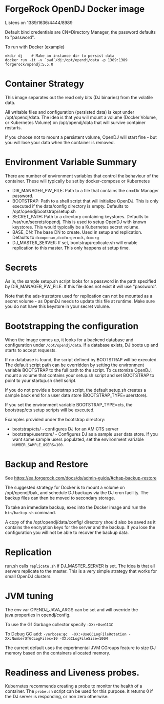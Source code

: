 # ForgeRock OpenDJ Docker image

Listens on 1389/1636/4444/8989

Default bind credentials are CN=Directory Manager, the password defaults to "password".

To run with Docker (example)
```
mkdir dj    # Make an instance dir to persist data
docker run -it -v `pwd`/dj:/opt/opendj/data -p 1389:1389 forgerock/opendj:5.5.0
```

# Container Strategy

This image separates out the read only bits (DJ binaries) from the volatile data.

All writable files and configuration (persisted data) is kept under /opt/opendj/data. The idea is that you will mount
a volume (Docker Volume, or Kubernetes Volume) on /opt/opendj/data that will survive container restarts.

If you choose not to mount a persistent volume, OpenDJ will start fine - but you will lose your data when the container is removed.

# Environment Variable Summary

There are number of environment variables that control the behaviour of the container. These
will typically be set by docker-compose or Kubernetes

* DIR_MANAGER_PW_FILE: Path to a file that contains the cn=Dir Manager password.
* BOOTSTRAP:  Path to a shell script that will initialize OpenDJ. This is only executed if the data/config
directory is empty. Defaults to /opt/opendj/bootstrap/setup.sh
* SECRET_PATH:  Path to a directory containing keystores. Defaults to /var/run/secrets/opendj. This is used
to setup OpenDJ with known keystores. This would typically be a Kubernetes secret volume.
* BASE_DN: The base DN to create. Used in setup and replication. Defaults to `dc=openam,dc=forgerock,dc=org`
* DJ_MASTER_SERVER: If set, bootstrap/replicate.sh will enable replication to
this master. This only happens at setup time.


# Secrets

As is, the sample setup.sh script looks for a password in the path specified by DIR_MANAGER_PW_FILE. If this file does
not exist it will use "password".

Note that the ads-truststore used for replication can not be mounted as a secret volume - as OpenDJ
needs to update this file at runtime. Make sure you do not have this keystore in your secret volume.


# Bootstrapping the configuration

When the image comes up, it looks for a backend database and configuration
under `/opt/opendj/data`. If a database exists, DJ boots up and starts to accept requests.

If no database is found, the script defined by BOOTSTRAP will be
executed.  The default script path can be overridden by setting the environment
variable BOOTSTRAP to the full path to the script.  To customize OpenDJ,
mount a volume that contains your setup.sh script and set BOOTSTRAP to point to your startup.sh shell script.

If you do not provide a bootstrap script, the default setup.sh creates a sample back end for a user data store
(BOOTSTRAP_TYPE=userstore).

If you set the environment variable BOOTSTRAP_TYPE=cts,  the bootstrap/cts setup scripts will be executed.

Examples provided under the bootstrap directory:

* bootstrap/cts/  - configures DJ for an AM CTS server
* bootstrap/userstore/ - Configures DJ as a sample user data store.  If you want some sample
users populated, set the environment variable `NUMBER_SAMPLE_USERS=100`.


# Backup  and Restore

See https://ea.forgerock.com/docs/ds/admin-guide/#chap-backup-restore 

The suggested strategy for Docker is to mount a volume on /opt/opendj/bak, and schedule DJ backups via the DJ cron
facility. The backup files can then be moved to secondary storage.

To take an immediate backup,  exec into the Docker image and run the `bin/backup.sh` command.

A copy of the /opt/opendj/data/config/ directory should also be saved as it contains the encryption keys for the
server and the backup. If you lose the configuration you will not be able to recover the backup data.

# Replication

run.sh calls `replicate.sh` if DJ_MASTER_SERVER is set. The idea is that all servers
replicate to the master. This is a very simple strategy that works for small OpenDJ clusters.


# JVM tuning

The env var OPENDJ_JAVA_ARGS can be set and will override the java.properties
in opendj/config.


To use the G1 Garbage collector specify `-XX:+UseG1GC`

To Debug GC add:
`-verbose:gc  -XX:+UseGCLogFileRotation -XX:NumberOfGCLogFiles=10 -XX:GCLogFileSize=100M`

The current default uses the experimental JVM CGroups feature to size DJ memory based on the containers
allocated memory.


# Readiness and Liveness probes.

Kubernetes recommends creating a probe to monitor the health of a container. The `probe.sh` script
can be used for this purpose. It returns 0 if the DJ server is responding, or non zero otherwise.
